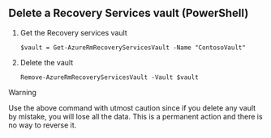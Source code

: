 ## Delete a Recovery Services vault (PowerShell)

1. Get the Recovery services vault

    ```
    $vault = Get-AzureRmRecoveryServicesVault -Name "ContosoVault"
    ```

2. Delete the vault

    ```
    Remove-AzureRmRecoveryServicesVault -Vault $vault
    ```

>[!WARNING]
>
> Use the above command with utmost caution since if you delete any vault by mistake, you will lose all the data. This is a permanent action and there is no way to reverse it.